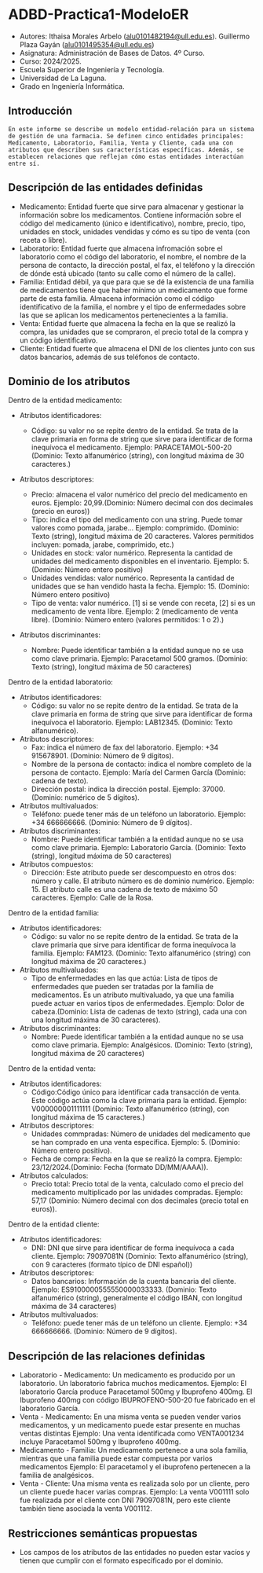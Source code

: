 # ADBD-Practica1-ModeloER
* Autores: Ithaisa Morales Arbelo (alu0101482194@ull.edu.es). Guillermo Plaza Gayán (alu0101495354@ull.edu.es)
* Asignatura: Administración de Bases de Datos. 4º Curso.
* Curso: 2024/2025.
* Escuela Superior de Ingeniería y Tecnología.
* Universidad de La Laguna.
* Grado en Ingeniería Informática.

## Introducción
    En este informe se describe un modelo entidad-relación para un sistema de gestión de una farmacia. Se definen cinco entidades principales: Medicamento, Laboratorio, Familia, Venta y Cliente, cada una con atributos que describen sus características específicas. Además, se establecen relaciones que reflejan cómo estas entidades interactúan entre sí.
    
## Descripción de las entidades definidas
* Medicamento: Entidad fuerte que sirve para almacenar y gestionar la información sobre los medicamentos. Contiene información sobre el código del medicamento (único e identificativo), nombre, precio, tipo, unidades en stock, unidades vendidas y cómo es su tipo de venta (con receta o libre).
* Laboratorio: Entidad fuerte que almacena infromación sobre el laboratorio como el código del laboratorio, el nombre, el nombre de la persona de contacto, la dirección postal, el fax, el teléfono y la dirección de dónde está ubicado (tanto su calle como el número de la calle).
* Familia: Entidad débil, ya que para que se dé la existencia de una familia de medicamentos tiene que haber mínimo un medicamento que forme parte de esta familia. Almacena información como el código identificativo de la familia, el nombre y el tipo de enfermedades sobre las que se aplican los medicamentos pertenecientes a la familia.
* Venta: Entidad fuerte que almacena la fecha en la que se realizó la compra, las unidades que se compraron, el precio total de la compra y un código identificativo.
* Cliente: Entidad fuerte que almacena el DNI de los clientes junto con sus datos bancarios, además de sus teléfonos de contacto.

## Dominio de los atributos
Dentro de la entidad medicamento:
* Atributos identificadores:
    - Código: su valor no se repite dentro de la entidad. Se trata de la clave primaria en forma de string que sirve para identificar de forma inequívoca el medicamento. Ejemplo: PARACETAMOL-500-20 (Dominio: Texto alfanumérico (string), con longitud máxima de 30 caracteres.)
* Atributos descriptores:
    - Precio: almacena el valor numérico del precio del medicamento en euros. Ejemplo: 20,99.(Dominio: Número decimal con dos decimales (precio en euros))
    - Tipo: indica el tipo del medicamento con una string. Puede tomar valores como pomada, jarabe... Ejemplo: comprimido. (Dominio: Texto (string), longitud máxima de 20 caracteres. Valores permitidos incluyen: pomada, jarabe, comprimido, etc.)
    - Unidades en stock: valor numérico. Representa la cantidad de unidades del medicamento disponibles en el inventario. Ejemplo: 5. (Dominio: Número entero positivo)
    - Unidades vendidas: valor numérico. Representa la cantidad de unidades que se han vendido hasta la fecha. Ejemplo: 15. (Dominio: Número entero positivo)
    - Tipo de venta: valor numérico. [1] si se vende con receta, [2] si es un medicamento de venta libre. Ejemplo: 2 (medicamento de venta libre). (Dominio: Número entero (valores permitidos: 1 o 2).)

* Atributos discriminantes:
    - Nombre: Puede identificar también a la entidad aunque no se usa como clave primaria. Ejemplo: Paracetamol 500 gramos. (Dominio: Texto (string), longitud máxima de 50 caracteres)


Dentro de la entidad laboratorio:
* Atributos identificadores:
    - Código: su valor no se repite dentro de la entidad. Se trata de la clave primaria en forma de string que sirve para identificar de forma inequívoca el laboratorio. Ejemplo: LAB12345. (Dominio: Texto alfanumérico).
* Atributos descriptores:
    - Fax: indica el número de fax del laboratorio. Ejemplo: +34 915678901. (Dominio: Número de 9 dígitos).
    - Nombre de la persona de contacto: indica el nombre completo de la persona de contacto. Ejemplo: María del Carmen García (Dominio: cadena de texto).
    - Dirección postal: indica la dirección postal. Ejemplo: 37000. (Dominio: numérico de 5 dígitos).
* Atributos multivaluados:
    - Teléfono: puede tener más de un teléfono un laboratorio. Ejemplo: +34 666666666. (Dominio: Número de 9 dígitos).
* Atributos discriminantes:
    - Nombre: Puede identificar también a la entidad aunque no se usa como clave primaria. Ejemplo: Laboratorio García. (Dominio: Texto (string), longitud máxima de 50 caracteres)
* Atributos compuestos: 
    - Dirección: Este atributo puede ser descompuesto en otros dos: número y calle. El atributo número es de dominio numérico. Ejemplo: 15. El atributo calle es una cadena de texto de máximo 50 caracteres. Ejemplo: Calle de la Rosa.

Dentro de la entidad familia:
* Atributos identificadores:
    - Código:  su valor no se repite dentro de la entidad. Se trata de la clave primaria que sirve para identificar de forma inequívoca la familia. Ejemplo: FAM123. (Dominio: Texto alfanumérico (string) con longitud máxima de 20 caracteres.)
* Atributos multivaluados:
    - Tipo de enfermedades en las que actúa:  Lista de tipos de enfermedades que pueden ser tratadas por la familia de medicamentos. Es un atributo multivaluado, ya que una familia puede actuar en varios tipos de enfermedades. Ejemplo: Dolor de cabeza.(Dominio: Lista de cadenas de texto (string), cada una con una longitud máxima de 30 caracteres).
* Atributos discriminantes:
    - Nombre: Puede identificar también a la entidad aunque no se usa como clave primaria. Ejemplo: Analgésicos. (Dominio: Texto (string), longitud máxima de 20 caracteres)


Dentro de la entidad venta:
* Atributos identificadores:
    - Código:Código único para identificar cada transacción de venta. Este código actúa como la clave primaria para la entidad. Ejemplo: V000000001111111 (Dominio: Texto alfanumérico (string), con longitud máxima de 15 caracteres.)
* Atributos descriptores:
    - Unidades commpradas: Número de unidades del medicamento que se han comprado en una venta específica. Ejemplo: 5. (Dominio: Número entero positivo).
    - Fecha de compra: Fecha en la que se realizó la compra. Ejemplo: 23/12/2024.(Dominio: Fecha (formato DD/MM/AAAA)).
* Atributos calculados:
    - Precio total: Precio total de la venta, calculado como el precio del medicamento multiplicado por las unidades compradas. Ejemplo: 57,17  (Dominio: Número decimal con dos decimales (precio total en euros)).

Dentro de la entidad cliente:
* Atributos identificadores:
    - DNI: DNI que sirve para identificar de forma inequívoca a cada cliente. Ejemplo: 79097081N (Dominio: Texto alfanumérico (string), con 9 caracteres (formato típico de DNI español))
* Atributos descriptores:
    - Datos bancarios: Información de la cuenta bancaria del cliente. Ejemplo: ES9100000555550000033333. (Dominio: Texto alfanumérico (string), generalmente el código IBAN, con longitud máxima de 34 caracteres)
* Atributos multivaluados:
    - Teléfono: puede tener más de un teléfono un cliente. Ejemplo: +34 666666666. (Dominio: Número de 9 dígitos).

## Descripción de las relaciones definidas
* Laboratorio - Medicamento: Un medicamento es producido por un laboratorio. Un laboratorio fabrica muchos medicamentos. Ejemplo: El laboratorio García produce Paracetamol 500mg y Ibuprofeno 400mg. El Ibuprofeno 400mg con código IBUPROFENO-500-20 fue fabricado en el laboratorio García.
* Venta - Medicamento: En una misma venta se pueden vender varios medicamentos, y un medicamento puede estar presente en muchas ventas distintas Ejemplo: Una venta identificada como VENTA001234 incluye Paracetamol 500mg y Ibuprofeno 400mg.
* Medicamento - Familia: Un medicamento pertenece a una sola familia, mientras que una familia puede estar compuesta por varios medicamentos Ejemplo: El paracetamol y el ibuprofeno pertenecen a la familia de analgésicos.
* Venta - Cliente: Una misma venta es realizada solo por un cliente, pero un cliente puede hacer varias compras. Ejemplo: La venta V001111 solo fue realizada por el cliente con DNI 79097081N, pero este cliente también tiene asociada la venta V001112.

## Restricciones semánticas propuestas
- Los campos de los atributos de las entidades no pueden estar vacíos y tienen que cumplir con el formato específicado por el dominio.


